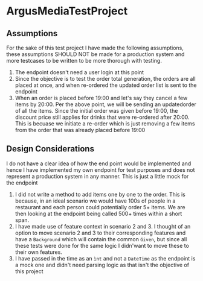 # ArgusMediaTestProject

## Assumptions
For the sake of this test project I have made the following assumptions, these assumptions SHOULD NOT be made for a production system and more testcases to be written to be more thorough with testing.

1. The endpoint doesn't need a user login at this point
2. Since the objective is to test the order total generation, the orders are all placed at once, and when re-ordered the updated order list is sent to the endpoint
3. When an order is placed before 19:00 and let's say they cancel a few items by 20:00. Per the above point, we will be sending an updatedorder of all the items. Since the initial order was given before 19:00, the discount price still applies for drinks that were re-ordered after 20:00. This is becuase we initiate a re-order which is just removing a few items from the order that was already placed before 19:00

## Design Considerations
I do not have a clear idea of how the end point would be implemented and hence I have implemented my own endpoint for test purposes and does not represent a production system in any manner. This is just a little mock for the endpoint

1. I did not write a method to add items one by one to the order. This is because, in an ideal scenario we would have 100s of people in a restaurant and each person could potentially order 5+ items. We are then looking at the endpoint being called 500+ times within a short span.
2. I have made use of feature context in scenario 2 and 3. I thought of an option to move scenario 2 and 3 to their corresponding features and have a `Background` which will contain the common `Given`, but since all these tests were done for the same logic I didn'want to move these to their own features.
3. I have passed in the time as an `ìnt` and not a `DateTime` as the endpoint is a mock one and didn't need parsing logic as that isn't the objective of this project
